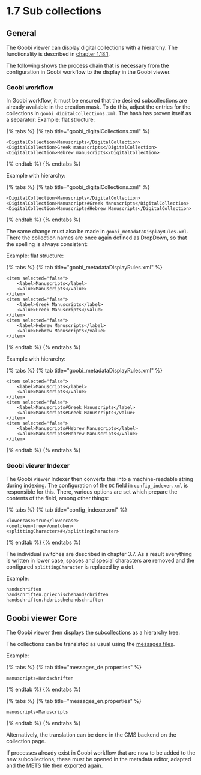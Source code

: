 # 1.7 Sub collections

## General

The Goobi viewer can display digital collections with a hierarchy. The functionality is described in [chapter 1.18.1](../../conf/1/18/1.md).&#x20;

The following shows the process chain that is necessary from the configuration in Goobi workflow to the display in the Goobi viewer.

### Goobi workflow

In Goobi workflow, it must be ensured that the desired subcollections are already available in the creation mask. To do this, adjust the entries for the collections in `goobi_digitalCollections.xml`. The hash has proven itself as a separator: Example: flat structure:

{% tabs %}
{% tab title="goobi_digitalCollections.xml" %}
```markup
<DigitalCollection>Manuscripts</DigitalCollection>
<DigitalCollection>Greek manuscripts</DigitalCollection>
<DigitalCollection>Hebrew manuscripts</DigitalCollection>
```
{% endtab %}
{% endtabs %}

Example with hierarchy:

{% tabs %}
{% tab title="goobi_digitalCollections.xml" %}
```markup
<DigitalCollection>Manuscripts</DigitalCollection>
<DigitalCollection>Manuscripts#Greek Manuscripts</DigitalCollection>
<DigitalCollection>Manuscripts#Hebrew Manuscripts</DigitalCollection>
```
{% endtab %}
{% endtabs %}

The same change must also be made in `goobi_metadataDisplayRules.xml`. There the collection names are once again defined as DropDown, so that the spelling is always consistent:&#x20;

Example: flat structure:

{% tabs %}
{% tab title="goobi_metadataDisplayRules.xml" %}
```markup
<item selected="false">
    <label>Manuscripts</label>
    <value>Manuscripts</value>
</item>
<item selected="false">
    <label>Greek Manuscripts</label>
    <value>Greek Manuscripts</value>
</item>
<item selected="false">
    <label>Hebrew Manuscripts</label>
    <value>Hebrew Manuscripts</value>
</item>
```
{% endtab %}
{% endtabs %}

Example with hierarchy:

{% tabs %}
{% tab title="goobi_metadataDisplayRules.xml" %}
```markup
<item selected="false">
    <label>Manuscripts</label>
    <value>Manuscripts</value>
</item>
<item selected="false">
    <label>Manuscripts#Greek Manuscripts</label>
    <value>Manuscripts#Greek Manuscripts</value>
</item>
<item selected="false">
    <label>Manuscripts#Hebrew Manuscripts</label>
    <value>Manuscripts#Hebrew Manuscripts</value>
</item>
```
{% endtab %}
{% endtabs %}

### Goobi viewer Indexer

The Goobi viewer Indexer then converts this into a machine-readable string during indexing. The configuration of the `DC` field in `config_indexer.xml` is responsible for this. There, various options are set which prepare the contents of the field, among other things:

{% tabs %}
{% tab title="config_indexer.xml" %}
```markup
<lowercase>true</lowercase>
<onetoken>true</onetoken>
<splittingCharacter>#</splittingCharacter>
```
{% endtab %}
{% endtabs %}

The individual switches are described in chapter 3.7. As a result everything is written in lower case, spaces and special characters are removed and the configured `splittingCharacter` is replaced by a dot.&#x20;

Example:

```
handschriften
handschriften.griechischehandschriften
handschriften.hebrischehandschriften
```

## Goobi viewer Core

The Goobi viewer then displays the subcollections as a hierarchy tree.&#x20;

The collections can be translated as usual using the [messages files](../../conf/1/2.md).&#x20;

Example:

{% tabs %}
{% tab title="messages_de.properties" %}
```
manuscripts=Handschriften
```
{% endtab %}
{% endtabs %}

{% tabs %}
{% tab title="messages_en.properties" %}
```
manuscripts=Manuscripts
```
{% endtab %}
{% endtabs %}

Alternatively, the translation can be done in the CMS backend on the collection page.&#x20;

If processes already exist in Goobi workflow that are now to be added to the new subcollections, these must be opened in the metadata editor, adapted and the METS file then exported again.
